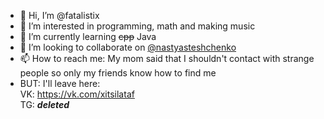- 👋 Hi, I’m @fatalistix
- 👀 I’m interested in programming, math and making music
- 🌱 I’m currently learning <del>cpp</del> Java
- 💞️ I’m looking to collaborate on <a href=https://github.com/nastyasteshchenko>@nastyasteshchenko</a>
- 📫 How to reach me: My mom said that I shouldn't contact with strange people so only my friends know how to find me
- BUT: I'll leave here:<br>
VK: https://vk.com/xitsilataf<br>
TG: <b><i>deleted</i></b>

<!---
fatalistix/fatalistix is a ✨ special ✨ repository because its `README.md` (this file) appears on your GitHub profile.
You can click the Preview link to take a look at your changes.
--->
